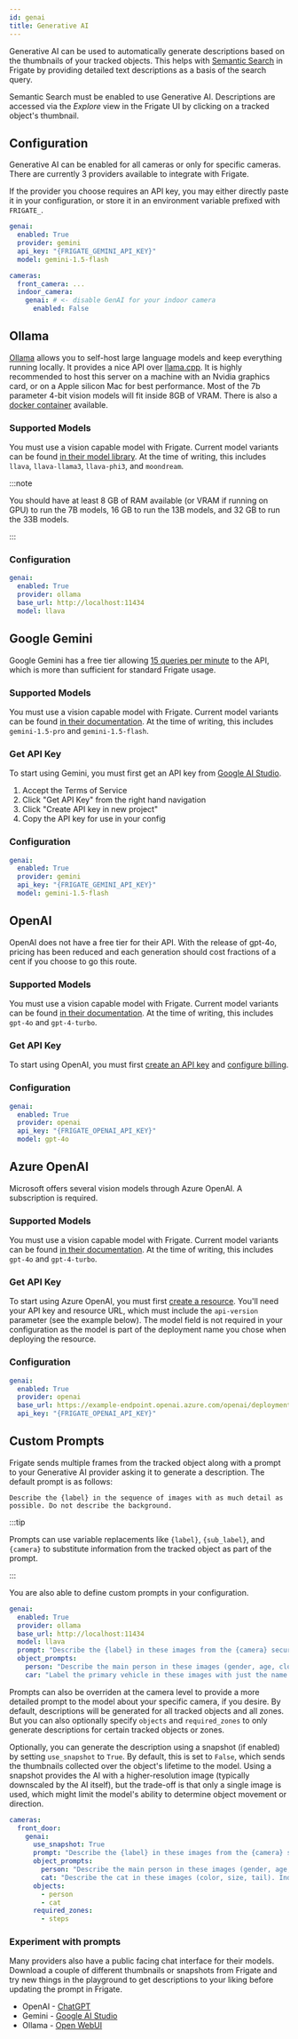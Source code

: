 ```yaml
---
id: genai
title: Generative AI
---
```


Generative AI can be used to automatically generate descriptions based on the thumbnails of your tracked objects. This helps with [Semantic Search](/configuration/semantic_search) in Frigate by providing detailed text descriptions as a basis of the search query.

Semantic Search must be enabled to use Generative AI. Descriptions are accessed via the _Explore_ view in the Frigate UI by clicking on a tracked object's thumbnail.

## Configuration

Generative AI can be enabled for all cameras or only for specific cameras. There are currently 3 providers available to integrate with Frigate.

If the provider you choose requires an API key, you may either directly paste it in your configuration, or store it in an environment variable prefixed with `FRIGATE_`.

```yaml
genai:
  enabled: True
  provider: gemini
  api_key: "{FRIGATE_GEMINI_API_KEY}"
  model: gemini-1.5-flash

cameras:
  front_camera: ...
  indoor_camera:
    genai: # <- disable GenAI for your indoor camera
      enabled: False
```

## Ollama

[Ollama](https://ollama.com/) allows you to self-host large language models and keep everything running locally. It provides a nice API over [llama.cpp](https://github.com/ggerganov/llama.cpp). It is highly recommended to host this server on a machine with an Nvidia graphics card, or on a Apple silicon Mac for best performance. Most of the 7b parameter 4-bit vision models will fit inside 8GB of VRAM. There is also a [docker container](https://hub.docker.com/r/ollama/ollama) available.

### Supported Models

You must use a vision capable model with Frigate. Current model variants can be found [in their model library](https://ollama.com/library). At the time of writing, this includes `llava`, `llava-llama3`, `llava-phi3`, and `moondream`.

:::note

You should have at least 8 GB of RAM available (or VRAM if running on GPU) to run the 7B models, 16 GB to run the 13B models, and 32 GB to run the 33B models.

:::

### Configuration

```yaml
genai:
  enabled: True
  provider: ollama
  base_url: http://localhost:11434
  model: llava
```

## Google Gemini

Google Gemini has a free tier allowing [15 queries per minute](https://ai.google.dev/pricing) to the API, which is more than sufficient for standard Frigate usage.

### Supported Models

You must use a vision capable model with Frigate. Current model variants can be found [in their documentation](https://ai.google.dev/gemini-api/docs/models/gemini). At the time of writing, this includes `gemini-1.5-pro` and `gemini-1.5-flash`.

### Get API Key

To start using Gemini, you must first get an API key from [Google AI Studio](https://aistudio.google.com).

1. Accept the Terms of Service
2. Click "Get API Key" from the right hand navigation
3. Click "Create API key in new project"
4. Copy the API key for use in your config

### Configuration

```yaml
genai:
  enabled: True
  provider: gemini
  api_key: "{FRIGATE_GEMINI_API_KEY}"
  model: gemini-1.5-flash
```

## OpenAI

OpenAI does not have a free tier for their API. With the release of gpt-4o, pricing has been reduced and each generation should cost fractions of a cent if you choose to go this route.

### Supported Models

You must use a vision capable model with Frigate. Current model variants can be found [in their documentation](https://platform.openai.com/docs/models). At the time of writing, this includes `gpt-4o` and `gpt-4-turbo`.

### Get API Key

To start using OpenAI, you must first [create an API key](https://platform.openai.com/api-keys) and [configure billing](https://platform.openai.com/settings/organization/billing/overview).

### Configuration

```yaml
genai:
  enabled: True
  provider: openai
  api_key: "{FRIGATE_OPENAI_API_KEY}"
  model: gpt-4o
```

## Azure OpenAI

Microsoft offers several vision models through Azure OpenAI. A subscription is required.

### Supported Models

You must use a vision capable model with Frigate. Current model variants can be found [in their documentation](https://learn.microsoft.com/en-us/azure/ai-services/openai/concepts/models). At the time of writing, this includes `gpt-4o` and `gpt-4-turbo`.

### Get API Key

To start using Azure OpenAI, you must first [create a resource](https://learn.microsoft.com/azure/cognitive-services/openai/how-to/create-resource?pivots=web-portal#create-a-resource). You'll need your API key and resource URL, which must include the `api-version` parameter (see the example below). The model field is not required in your configuration as the model is part of the deployment name you chose when deploying the resource.

### Configuration

```yaml
genai:
  enabled: True
  provider: openai
  base_url: https://example-endpoint.openai.azure.com/openai/deployments/gpt-4o/chat/completions?api-version=2023-03-15-preview
  api_key: "{FRIGATE_OPENAI_API_KEY}"
```

## Custom Prompts

Frigate sends multiple frames from the tracked object along with a prompt to your Generative AI provider asking it to generate a description. The default prompt is as follows:

```
Describe the {label} in the sequence of images with as much detail as possible. Do not describe the background.
```

:::tip

Prompts can use variable replacements like `{label}`, `{sub_label}`, and `{camera}` to substitute information from the tracked object as part of the prompt.

:::

You are also able to define custom prompts in your configuration.

```yaml
genai:
  enabled: True
  provider: ollama
  base_url: http://localhost:11434
  model: llava
  prompt: "Describe the {label} in these images from the {camera} security camera."
  object_prompts:
    person: "Describe the main person in these images (gender, age, clothing, activity, etc). Do not include where the activity is occurring (sidewalk, concrete, driveway, etc)."
    car: "Label the primary vehicle in these images with just the name of the company if it is a delivery vehicle, or the color make and model."
```

Prompts can also be overriden at the camera level to provide a more detailed prompt to the model about your specific camera, if you desire. By default, descriptions will be generated for all tracked objects and all zones. But you can also optionally specify `objects` and `required_zones` to only generate descriptions for certain tracked objects or zones.

Optionally, you can generate the description using a snapshot (if enabled) by setting `use_snapshot` to `True`. By default, this is set to `False`, which sends the thumbnails collected over the object's lifetime to the model. Using a snapshot provides the AI with a higher-resolution image (typically downscaled by the AI itself), but the trade-off is that only a single image is used, which might limit the model's ability to determine object movement or direction.

```yaml
cameras:
  front_door:
    genai:
      use_snapshot: True
      prompt: "Describe the {label} in these images from the {camera} security camera at the front door of a house, aimed outward toward the street."
      object_prompts:
        person: "Describe the main person in these images (gender, age, clothing, activity, etc). Do not include where the activity is occurring (sidewalk, concrete, driveway, etc). If delivering a package, include the company the package is from."
        cat: "Describe the cat in these images (color, size, tail). Indicate whether or not the cat is by the flower pots. If the cat is chasing a mouse, make up a name for the mouse."
      objects:
        - person
        - cat
      required_zones:
        - steps
```

### Experiment with prompts

Many providers also have a public facing chat interface for their models. Download a couple of different thumbnails or snapshots from Frigate and try new things in the playground to get descriptions to your liking before updating the prompt in Frigate.

- OpenAI - [ChatGPT](https://chatgpt.com)
- Gemini - [Google AI Studio](https://aistudio.google.com)
- Ollama - [Open WebUI](https://docs.openwebui.com/)
